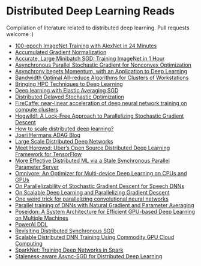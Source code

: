 # Distributed Deep Learning Reads

Compilation of literature related to distributed deep learning.  Pull requests welcome :)

* [100-epoch ImageNet Training with AlexNet in 24 Minutes](https://arxiv.org/abs/1709.05011)
* [Accumulated Gradient Normalization](https://arxiv.org/abs/1710.02368)
* [Accurate, Large Minibatch SGD: Training ImageNet in 1 Hour](https://arxiv.org/pdf/1706.02677.pdf)
* [Asynchronous Parallel Stochastic Gradient for Nonconvex Optimization](http://papers.nips.cc/paper/5751-asynchronous-parallel-stochastic-gradient-for-nonconvex-optimization.pdf)
* [Asynchrony begets Momentum, with an Application to Deep Learning](https://arxiv.org/abs/1605.09774)
* [Bandwidth Optimal All-reduce Algorithms for Clusters of Workstations](http://www.cs.fsu.edu/~xyuan/paper/09jpdc.pdf)
* [Bringing HPC Techniques to Deep Learning](http://research.baidu.com/bringing-hpc-techniques-deep-learning/)
* [Deep learning with Elastic Averaging SGD](https://arxiv.org/abs/1412.6651)
* [Distributed Delayed Stochastic Optimization](https://arxiv.org/abs/1104.5525)
* [FireCaffe: near-linear acceleration of deep neural network training on compute clusters](https://arxiv.org/abs/1511.00175)
* [Hogwild!: A Lock-Free Approach to Parallelizing Stochastic Gradient Descent](https://people.eecs.berkeley.edu/~brecht/papers/hogwildTR.pdf)
* [How to scale distributed deep learning?](https://arxiv.org/abs/1611.04581)
* [Joeri Hermans ADAG Blog](http://joerihermans.com/ramblings/distributed-deep-learning-part-1-an-introduction/)
* [Large Scale Distributed Deep Networks](https://static.googleusercontent.com/media/research.google.com/en//archive/large_deep_networks_nips2012.pdf)
* [Meet Horovod: Uber’s Open Source Distributed Deep Learning Framework for TensorFlow](https://eng.uber.com/horovod/)
* [More Effective Distributed ML via a Stale
Synchronous Parallel Parameter Server](http://repository.cmu.edu/cgi/viewcontent.cgi?article=1163&context=machine_learning)
* [Omnivore: An Optimizer for Multi-device Deep Learning on CPUs and GPUs](https://arxiv.org/abs/1606.04487)
* [On Parallelizability of Stochastic Gradient Descent for Speech DNNs](https://www.microsoft.com/en-us/research/wp-content/uploads/2016/02/ParallelSGD-ICASSP2014-published.pdf)
* [On Scalable Deep Learning and Parallelizing Gradient Descent](https://github.com/JoeriHermans/master-thesis/tree/master/thesis)
* [One weird trick for parallelizing convolutional neural networks](https://arxiv.org/abs/1404.5997)
* [Parallel training of DNNs with Natural Gradient and Parameter Averaging](https://arxiv.org/abs/1410.7455)
* [Poseidon: A System Architecture for Efficient GPU-based Deep Learning on Multiple Machines](https://arxiv.org/abs/1512.06216)
* [PowerAI DDL](https://arxiv.org/abs/1708.02188)
* [Revisiting Distributed Synchronous SGD](https://arxiv.org/pdf/1604.00981.pdf)
* [Scalable Distributed DNN Training Using Commodity GPU Cloud Computing](https://s3-us-west-2.amazonaws.com/amazon.jobs-public-documents/strom_interspeech2015.pdf)
* [SparkNet: Training Deep Networks in Spark](https://arxiv.org/abs/1511.06051)
* [Staleness-aware Async-SGD for Distributed Deep Learning](https://arxiv.org/abs/1511.05950)